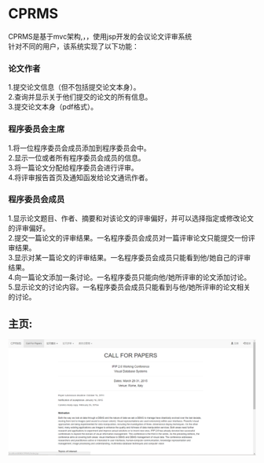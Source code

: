 # CPRMS
CPRMS是基于mvc架构,，，使用jsp开发的会议论文评审系统<br>
针对不同的用户，该系统实现了以下功能：
### 论文作者
1.提交论文信息（但不包括提交论文本身）。 <br>
2.查询并显示关于他们提交的论文的所有信息。<br>
3.提交论文本身（pdf格式）。<br>
### 程序委员会主席
1.将一位程序委员会成员添加到程序委员会中。<br>
2.显示一位或者所有程序委员会成员的信息。<br>
3.将一篇论文分配给程序委员会进行评审。<br>
4.将评审报告首页及通知函发给论文通讯作者。<br>
### 程序委员会成员
1.显示论文题目、作者、摘要和对该论文的评审偏好，并可以选择指定或修改论文的评审偏好。<br>
2.提交一篇论文的评审结果。一名程序委员会成员对一篇评审论文只能提交一份评审结果。<br>
3.显示对某一篇论文的评审结果。一名程序委员会成员只能看到他/她自己的评审结果。<br>
4.向一篇论文添加一条讨论。一名程序委员只能向他/她所评审的论文添加讨论。<br>
5.显示论文的讨论内容。一名程序委员会成员只能看到与他/她所评审的论文相关的讨论。<br>
## 主页:
![image](https://github.com/Blacklth/CPRMS/blob/master/home.png)
